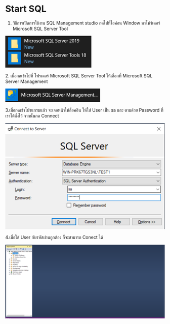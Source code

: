 # Start SQL

1. วิธีการเปิดการใช้งาน SQL Management studio  กดไปที่ไอค่อน Window หาโฟร์เดอร์  Microsoft SQL Server Tool&#x20;

![](<../.gitbook/assets/image (11).png>)

2\. เมื่อกดเข้าไปที่ โฟรเดอร์ Microsoft SQL Server Tool  ให้เลือกที่ Microsoft SQL Server Management&#x20;

![](<../.gitbook/assets/image (55).png>)

3.เมื่อกดเข้าโปรแกรมแล้ว จะเจอหน้าให้ล็อคอิน ให้ใส่ User เป็น sa และ ตามด้วย Password ที่เราได้ตั้งไว้ จากนั้นกด Connect&#x20;

![](<../.gitbook/assets/image (45).png>)

4.เมื่อใส่ User กับรหัสผ่านถูกต้อง  ก็จะสามารถ Conect ได้&#x20;

![](<../.gitbook/assets/image (7).png>)
